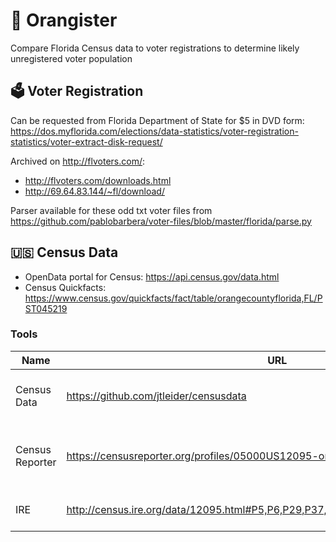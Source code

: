 # 🍊 Orangister

Compare Florida Census data to voter registrations to determine likely unregistered voter population

## 🗳 Voter Registration

Can be requested from Florida Department of State for $5 in DVD form: https://dos.myflorida.com/elections/data-statistics/voter-registration-statistics/voter-extract-disk-request/

Archived on http://flvoters.com/:
- http://flvoters.com/downloads.html
- http://69.64.83.144/~fl/download/

Parser available for these odd txt voter files from https://github.com/pablobarbera/voter-files/blob/master/florida/parse.py 

## 🇺🇸 Census Data

- OpenData portal for Census: https://api.census.gov/data.html
- Census Quickfacts: https://www.census.gov/quickfacts/fact/table/orangecountyflorida,FL/PST045219

### Tools

| Name | URL | Description |
| --- | --- | --- |
| Census Data | https://github.com/jtleider/censusdata | Help extract census data | 
| Census Reporter | https://censusreporter.org/profiles/05000US12095-orange-county-fl/ | Directly query & visualize census data | 
| IRE | http://census.ire.org/data/12095.html#P5,P6,P29,P37,P38,H4,H5,H12,P16B,P17B,P35B | Easily queried raw data |
